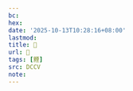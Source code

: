 ```yaml
---
bc:
hex:
date: '2025-10-13T10:28:16+08:00'
lastmod:
title: 􃻠
url: 􃻠
tags: [黫]
src: DCCV
note:
---
```

